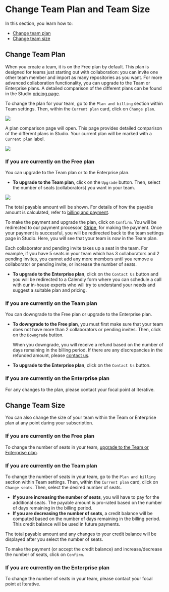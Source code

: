 # Change Team Plan and Team Size

In this section, you learn how to:

- [Change team plan](#change-team-plan)
- [Change team size](#change-team-size)

## Change Team Plan

When you create a team, it is on the Free plan by default. This plan is designed
for teams just starting out with collaboration: you can invite one other team
member and import as many repositories as you want. For more advanced
collaboration functionality, you can upgrade to the Team or Enterprise plans. A
detailed comparison of the different plans can be found in the Studio
[pricing page](https://studio.iterative.ai/pricing).

To change the plan for your team, go to the `Plan and billing` section within
Team settings. Then, within the `Current plan` card, click on `Change plan`.

![](https://static.iterative.ai/img/studio/team_settings_plan_and_billing.png)

A plan comparison page will open. This page provides detailed comparison of the
different plans in Studio. Your current plan will be marked with a
`Current plan` label.

![](https://static.iterative.ai/img/studio/team_settings_plans_and_features.png)

### If you are currently on the Free plan

You can upgrade to the Team plan or to the Enterprise plan.

- **To upgrade to the Team plan**, click on the `Upgrade` button. Then, select
  the number of seats (collaborators) you want in your team.

![](https://static.iterative.ai/img/studio/team_settings_select_seats.png)

The total payable amount will be shown. For details of how the payable amount is
calculated, refer to
[billing and payment](/doc/studio/user-guide/billing-and-payment).

To make the payment and upgrade the plan, click on `Confirm`. You will be
redirected to our payment processor, [Stripe](https://stripe.com/), for making
the payment. Once your payment is successful, you will be redirected back to the
team settings page in Studio. Here, you will see that your team is now in the
Team plan.

<admon>

Each collaborator and pending invite takes up a seat in the team. For example,
if you have 5 seats in your team which has 3 collaborators and 2 pending
invites, you cannot add any more members until you remove a collaborator or
pending invite, or increase the number of seats.

</admon>

- **To upgrade to the Enterprise plan**, click on the `Contact Us` button and
  you will be redirected to a Calendly form where you can schedule a call with
  our in-house experts who will try to understand your needs and suggest a
  suitable plan and pricing.

### If you are currently on the Team plan

You can downgrade to the Free plan or upgrade to the Enterprise plan.

- **To downgrade to the Free plan**, you must first make sure that your team
  does not have more than 2 collaborators or pending invites. Then, click on the
  `Downgrade` button.

  When you downgrade, you will receive a refund based on the number of days
  remaining in the billing period. If there are any discrepancies in the
  refunded amount, please [contact us](mailto:support@iterative.ai).

- **To upgrade to the Enterprise plan**, click on the `Contact Us` button.

### If you are currently on the Enterprise plan

For any changes to the plan, please contact your focal point at Iterative.

## Change Team Size

You can also change the size of your team within the Team or Enterprise plan at
any point during your subscription.

### If you are currently on the Free plan

To change the number of seats in your team,
[upgrade to the Team or Enterprise plan](#change-team-plan).

### If you are currently on the Team plan

To change the number of seats in your team, go to the `Plan and billing` section
within Team settings. Then, within the `Current plan` card, click on
`Change seats`. Then, select the desired number of seats.

- **If you are increasing the number of seats**, you will have to pay for the
  additional seats. The payable amount is pro-rated based on the number of days
  remaining in the billing period.
- **If you are decreasing the number of seats**, a credit balance will be
  computed based on the number of days remaining in the billing period. This
  credit balance will be used in future payments.

The total payable amount and any changes to your credit balance will be
displayed after you select the number of seats.

To make the payment (or accept the credit balance) and increase/decrease the
number of seats, click on `Confirm`.

### If you are currently on the Enterprise plan

To change the number of seats in your team, please contact your focal point at
Iterative.
